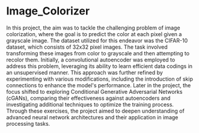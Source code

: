 # Image_Colorizer

In this project, the aim was to tackle the challenging problem of image colorization, where the goal is to predict the color at each pixel given a grayscale image. The dataset utilized for this endeavor was the CIFAR-10 dataset, which consists of 32x32 pixel images. The task involved transforming these images from color to grayscale and then attempting to recolor them. Initially, a convolutional autoencoder was employed to address this problem, leveraging its ability to learn efficient data codings in an unsupervised manner. This approach was further refined by experimenting with various modifications, including the introduction of skip connections to enhance the model's performance. Later in the project, the focus shifted to exploring Conditional Generative Adversarial Networks (cGANs), comparing their effectiveness against autoencoders and investigating additional techniques to optimize the training process. Through these exercises, the project aimed to deepen understanding of advanced neural network architectures and their application in image processing tasks.
